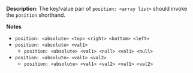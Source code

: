 __Description__: The key/value pair of `position: <array list>` should invoke the `position` shorthand.

__Notes__

+ `position: <absolute> <top> <right> <bottom> <left>`
+ `position: <absolute> <val1>`
    - `position: <absolute> <val1> <null> <val1> <null>`
+ `position: <absolute> <val1> <val2>`
    - `position: <absolute> <val1> <val2> <val1> <val2>`